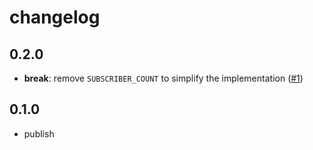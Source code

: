 # changelog

## 0.2.0

- **break**: remove `SUBSCRIBER_COUNT` to simplify the implementation
  ([#1](https://github.com/feltcoop/svelte-gettable-stores/pull/1))

## 0.1.0

- publish
